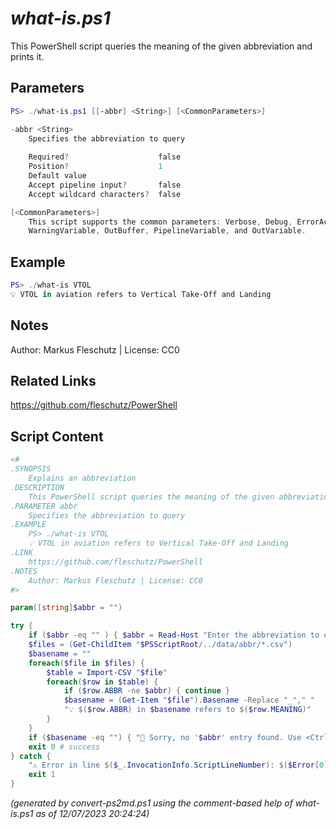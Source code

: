 *what-is.ps1*
================

This PowerShell script queries the meaning of the given abbreviation and prints it.

Parameters
----------
```powershell
PS> ./what-is.ps1 [[-abbr] <String>] [<CommonParameters>]

-abbr <String>
    Specifies the abbreviation to query
    
    Required?                    false
    Position?                    1
    Default value                
    Accept pipeline input?       false
    Accept wildcard characters?  false

[<CommonParameters>]
    This script supports the common parameters: Verbose, Debug, ErrorAction, ErrorVariable, WarningAction, 
    WarningVariable, OutBuffer, PipelineVariable, and OutVariable.
```

Example
-------
```powershell
PS> ./what-is VTOL
💡 VTOL in aviation refers to Vertical Take-Off and Landing

```

Notes
-----
Author: Markus Fleschutz | License: CC0

Related Links
-------------
https://github.com/fleschutz/PowerShell

Script Content
--------------
```powershell
<#
.SYNOPSIS
	Explains an abbreviation
.DESCRIPTION
	This PowerShell script queries the meaning of the given abbreviation and prints it.
.PARAMETER abbr
	Specifies the abbreviation to query
.EXAMPLE
	PS> ./what-is VTOL
	💡 VTOL in aviation refers to Vertical Take-Off and Landing
.LINK
	https://github.com/fleschutz/PowerShell
.NOTES
	Author: Markus Fleschutz | License: CC0
#>

param([string]$abbr = "")

try {
	if ($abbr -eq "" ) { $abbr = Read-Host "Enter the abbreviation to query" }
	$files = (Get-ChildItem "$PSScriptRoot/../data/abbr/*.csv")
	$basename = ""
	foreach($file in $files) {
		$table = Import-CSV "$file"
		foreach($row in $table) {
			if ($row.ABBR -ne $abbr) { continue }
			$basename = (Get-Item "$file").Basename -Replace "_"," "
			"💡 $($row.ABBR) in $basename refers to $($row.MEANING)"
		}
	}
	if ($basename -eq "") { "🤷‍ Sorry, no '$abbr' entry found. Use <Ctrl> <Click> to google it: https://www.google.com/search?q=abbreviation+$abbr" }
	exit 0 # success
} catch {
	"⚠️ Error in line $($_.InvocationInfo.ScriptLineNumber): $($Error[0])"
	exit 1
}
```

*(generated by convert-ps2md.ps1 using the comment-based help of what-is.ps1 as of 12/07/2023 20:24:24)*
